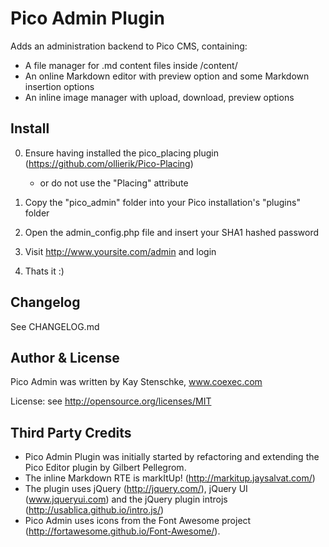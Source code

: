 Pico Admin Plugin
=================

Adds an administration backend to Pico CMS, containing:
 * A file manager for .md content files inside /content/
 * An online Markdown editor with preview option and some Markdown insertion options
 * An inline image manager with upload, download, preview options


Install
-------
0. Ensure having installed the pico_placing plugin (https://github.com/ollierik/Pico-Placing)
   - or do not use the "Placing" attribute

1. Copy the "pico_admin" folder into your Pico installation's "plugins" folder
2. Open the admin_config.php file and insert your SHA1 hashed password
3. Visit http://www.yoursite.com/admin and login
4. Thats it :)


Changelog
---------
See CHANGELOG.md


Author & License
----------------
Pico Admin was written by Kay Stenschke, www.coexec.com

License: see http://opensource.org/licenses/MIT


Third Party Credits
-------------------
* Pico Admin Plugin was initially started by refactoring and extending the Pico Editor plugin by Gilbert Pellegrom.
* The inline Markdown RTE is markItUp! (http://markitup.jaysalvat.com/)
* The plugin uses jQuery (http://jquery.com/), jQuery UI (www.jqueryui.com) and the jQuery plugin introjs (http://usablica.github.io/intro.js/)
* Pico Admin uses icons from the Font Awesome project (http://fortawesome.github.io/Font-Awesome/).